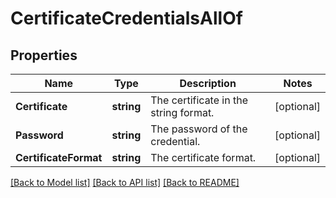 # CertificateCredentialsAllOf

## Properties

Name | Type | Description | Notes
------------ | ------------- | ------------- | -------------
**Certificate** | **string** | The certificate in the string format. | [optional] 
**Password** | **string** | The password of the credential. | [optional] 
**CertificateFormat** | **string** | The certificate format. | [optional] 

[[Back to Model list]](../README.md#documentation-for-models) [[Back to API list]](../README.md#documentation-for-api-endpoints) [[Back to README]](../README.md)


